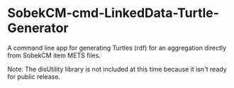 # SobekCM-cmd-LinkedData-Turtle-Generator
A command line app for generating Turtles (rdf) for an aggregation directly from SobekCM item METS files.

Note: The disUtility library is not included at this time because it isn't ready for public release.
